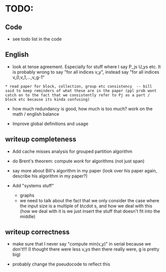 # TODO:

## Code
  * see todo list in the code

## English
  *  look at tense agreement. Especially for stuff where I say P_js U_ys etc. It is probably wrong to say "for all indices v_y", instead say "for all indices v_0,v_1,...,v_g-1"

    * read paper for block, collection, group etc consistency  -- bill said to keep reminders of what these are in the paper (ppl prob wont catch on to the fact that we consistently refer to Pj as a part / block etc because its kinda confusing)

  * how much redundancy is good, how much is too much? work on the math / english balance

  * Improve global definitions and usage

## writeup completeness
  * Add cache misses analysis for grouped partition algorithm

  * do Brent's theorem: compute *work* for algorithms (not just span)

  * say more about Bill's algorithm in my paper (look over his paper again, describe his algorithm in my paper?)

  * Add "systems stuff"
    - graphs
    - we need to talk about the fact that we only consider the case where the input size is a multiple of b\cdot s, and how we deal with this (how we deal with it is we just insert the stuff that doesn't fit into the middle)


## writeup correctness

  *   make sure that I never say "compute min(v_y)" in serial because we don't!!! (I thought there were less v_ys then there really were, g is pretty big)
   - probably change the pseudocode to reflect this

